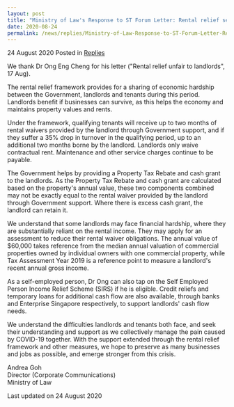 ```yaml
---
layout: post
title: "Ministry of Law's Response to ST Forum Letter: Rental relief seeks to preserve as many businesses as possible"
date: 2020-08-24
permalink: /news/replies/Ministry-of-Law-Response-to-ST-Forum-Letter-Rental-Relief-Seeks-to-Preserve-as-Many-Businesses-as-Possible
---
```


24 August 2020 Posted in [Replies](/news/replies)  

We thank Dr Ong Eng Cheng for his letter ("Rental relief unfair to landlords", 17 Aug).  

The rental relief framework provides for a sharing of economic hardship between the Government, landlords and tenants during this period. Landlords benefit if businesses can survive, as this helps the economy and maintains property values and rents.

Under the framework, qualifying tenants will receive up to two months of rental waivers provided by the landlord through Government support, and if they suffer a 35% drop in turnover in the qualifying period, up to an additional two months borne by the landlord. Landlords only waive contractual rent. Maintenance and other service charges continue to be payable.

The Government helps by providing a Property Tax Rebate and cash grant to the landlords. As the Property Tax Rebate and cash grant are calculated based on the property's annual value, these two components combined may not be exactly equal to the rental waiver provided by the landlord through Government support. Where there is excess cash grant, the landlord can retain it.

We understand that some landlords may face financial hardship, where they are substantially reliant on the rental income. They may apply for an assessment to reduce their rental waiver obligations. The annual value of $60,000 takes reference from the median annual valuation of commercial properties owned by individual owners with one commercial property, while Tax Assessment Year 2019 is a reference point to measure a landlord's recent annual gross income.

As a self-employed person, Dr Ong can also tap on the Self Employed Person Income Relief Scheme (SIRS) if he is eligible. Credit reliefs and temporary loans for additional cash flow are also available, through banks and Enterprise Singapore respectively, to support landlords' cash flow needs. 

We understand the difficulties landlords and tenants both face, and seek their understanding and support as we collectively manage the pain caused by COVID-19 together. With the support extended through the rental relief framework and other measures, we hope to preserve as many businesses and jobs as possible, and emerge stronger from this crisis.


Andrea Goh
<br>Director (Corporate Communications)
<br>Ministry of Law


<p class="right-side-updated">Last updated on 24 August 2020</p>
